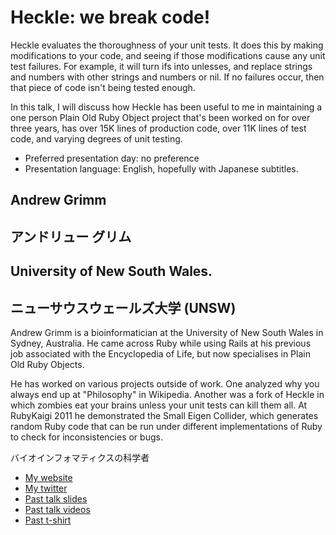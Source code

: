 # Heckle: we break code!

Heckle evaluates the thoroughness of your unit tests. It does this by making modifications to your code, and seeing if those modifications cause any unit test failures. For example, it will turn ifs into unlesses, and replace strings and numbers with other strings and numbers or nil. If no failures occur, then that piece of code isn't being tested enough.

In this talk, I will discuss how Heckle has been useful to me in maintaining a one person Plain Old Ruby Object project that's been worked on for over three years, has over 15K lines of production code, over 11K lines of test code, and varying degrees of unit testing.

- Preferred presentation day: no preference
- Presentation language: English, hopefully with Japanese subtitles.

## Andrew Grimm
## アンドリュー グリム

## University of New South Wales.
## ニューサウスウェールズ大学 (UNSW)

Andrew Grimm is a bioinformatician at the University of New South Wales in Sydney, Australia. He came across Ruby while using Rails at his previous job associated with the Encyclopedia of Life, but now specialises in Plain Old Ruby Objects.

He has worked on various projects outside of work. One analyzed why you always end up at "Philosophy" in Wikipedia. Another was a fork of Heckle in which zombies eat your brains unless your unit tests can kill them all. At RubyKaigi 2011 he demonstrated the Small Eigen Collider, which generates random Ruby code that can be run under different implementations of Ruby to check for inconsistencies or bugs.

バイオインフォマティクスの科学者

- [My website](https://andrewjgrimm.wordpress.com/)
- [My twitter](https://twitter.com/#!/andrewjgrimm)
- [Past talk slides](http://www.slideshare.net/agrimm)
- [Past talk videos](https://vimeo.com/channels/332579)
- [Past t-shirt](http://www.zazzle.com/small_eigen_collider_japanese_and_english_text_tshirt-235235813665782515)
